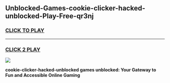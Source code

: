 
## Unblocked-Games-cookie-clicker-hacked-unblocked-Play-Free-qr3nj
<h3>
<a href="https://premium76.site?title=cookie-clicker-hacked-unblocked&ref=23A">CLICK TO PLAY</a></h3>
<hr>

<h3>
<a href="https://premium76.site?title=cookie-clicker-hacked-unblocked&ref=23A">CLICK 2 PLAY</a>
  
</h3>

<a href="https://premium76.site?title=cookie-clicker-hacked-unblocked&ref=23A"><img src="https://clearcache.store/games.png"></a>


**cookie-clicker-hacked-unblocked games unblocked: Your Gateway to Fun and Accessible Online Gaming**
